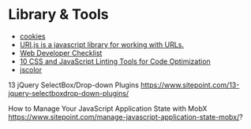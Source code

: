 # Library & Tools
* [cookies](https://github.com/franciscop/cookies.js)
* [URI.js is a javascript library for working with URLs.](http://medialize.github.io/URI.js/)
* [Web Developer Checklist](http://webdevchecklist.com/)
* [10 CSS and JavaScript Linting Tools for Code Optimization](http://www.hongkiat.com/blog/code-optimization-css-js-linting-tools/)
* [jscolor](http://jscolor.com/examples/)


13 jQuery SelectBox/Drop-down Plugins
https://www.sitepoint.com/13-jquery-selectboxdrop-down-plugins/



How to Manage Your JavaScript Application State with MobX
https://www.sitepoint.com/manage-javascript-application-state-mobx/?
